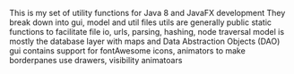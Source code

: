 This is my set of utility functions for Java 8 and JavaFX development
They break down into gui, model and util files
utils are generally public static functions to facilitate file io, urls, parsing, hashing, node traversal
model is mostly the database layer with maps and Data Abstraction Objects (DAO) 
gui contains support for fontAwesome icons, animators to make borderpanes use drawers, visibility animatoars
